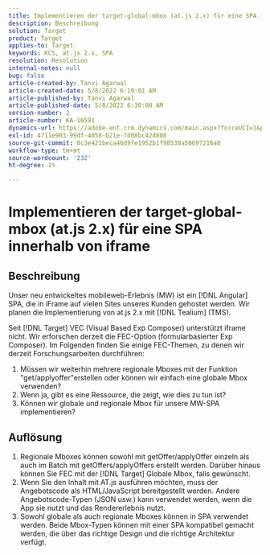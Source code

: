 ```yaml
---
title: Implementieren der target-global-mbox (at.js 2.x) für eine SPA innerhalb von iframe
description: Beschreibung
solution: Target
product: Target
applies-to: Target
keywords: KCS, at.js 2.x, SPA
resolution: Resolution
internal-notes: null
bug: false
article-created-by: Tanvi Agarwal
article-created-date: 5/8/2022 6:19:01 AM
article-published-by: Tanvi Agarwal
article-published-date: 5/8/2022 6:30:00 AM
version-number: 2
article-number: KA-16591
dynamics-url: https://adobe-ent.crm.dynamics.com/main.aspx?forceUCI=1&pagetype=entityrecord&etn=knowledgearticle&id=423f1dbc-96ce-ec11-a7b5-00224809c101
exl-id: 4711e903-99df-4056-b21e-7d08bc42d808
source-git-commit: 0c3e421beca46d9fe1952b1f98538a50697216a0
workflow-type: tm+mt
source-wordcount: '232'
ht-degree: 1%

---
```


# Implementieren der target-global-mbox (at.js 2.x) für eine SPA innerhalb von iframe

## Beschreibung


Unser neu entwickeltes mobileweb-Erlebnis (MW) ist ein [!DNL Angular] SPA, die in iFrame auf vielen Sites unseres Kunden gehostet werden. Wir planen die Implementierung von at.js 2.x mit [!DNL Tealium] (TMS).

Seit [!DNL Target] VEC (Visual Based Exp Composer) unterstützt iframe nicht. Wir erforschen derzeit die FEC-Option (formularbasierter Exp Composer). Im Folgenden finden Sie einige FEC-Themen, zu denen wir derzeit Forschungsarbeiten durchführen:



1. Müssen wir weiterhin mehrere regionale Mboxes mit der Funktion &quot;get/applyoffer&quot;erstellen oder können wir einfach eine globale Mbox verwenden?
2. Wenn ja, gibt es eine Ressource, die zeigt, wie dies zu tun ist?
3. Können wir globale und regionale Mbox für unsere MW-SPA implementieren?



## Auflösung


1. Regionale Mboxes können sowohl mit getOffer/applyOffer einzeln als auch im Batch mit getOffers/applyOffers erstellt werden. Darüber hinaus können Sie FEC mit der [!DNL Target] Globale Mbox, falls gewünscht.
2. Wenn Sie den Inhalt mit AT.js ausführen möchten, muss der Angebotscode als HTML/JavaScript bereitgestellt werden. Andere Angebotscode-Typen (JSON usw.) kann verwendet werden, wenn die App sie nutzt und das Rendererlebnis nutzt.
3. Sowohl globale als auch regionale Mboxes können in SPA verwendet werden. Beide Mbox-Typen können mit einer SPA kompatibel gemacht werden, die über das richtige Design und die richtige Architektur verfügt.
